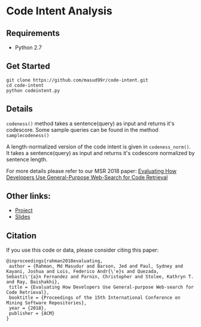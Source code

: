 # Code Intent Analysis

## Requirements
 -  Python 2.7
 
 ## Get Started
 
 ```
 git clone https://github.com/masud99r/code-intent.git
 cd code-intent
 python codeintent.py
 ```
 
 ## Details
 
 `codeness()` method takes a sentence(query) as input and returns it's codescore. 
 Some sample queries can be found in the method `samplecodeness()`
 
 
 A length-normalized version of the code intent is given in `codeness_norm()`. It takes a sentence(query) as input and returns it's codescore normalized by sentence length.

For more details please refer to our MSR 2018 paper: [Evaluating How Developers Use General-Purpose Web-Search
for Code Retrieval](http://mmasud.me/papers/msr2018-evaluate-code-search.pdf)

## Other links: 
 - [Project](http://mmasud.me/publication/msr2018-evaluate-code-search/)
 - [Slides](http://mmasud.me/papers/msr2018-evaluate-code-search-slides.pdf)
 
## Citation
If you use this code or data, please consider citing this paper:

```
@inproceedings{rahman2018evaluating,
 author = {Rahman, Md Masudur and Barson, Jed and Paul, Sydney and Kayani, Joshua and Lois, Federico Andr{\'e}s and Quezada, Sebasti\'{a}n Fernandez and Parnin, Christopher and Stolee, Kathryn T. and Ray, Baishakhi},
 title = {Evaluating How Developers Use General-purpose Web-search for Code Retrieval},
 booktitle = {Proceedings of the 15th International Conference on Mining Software Repositories},
 year = {2018},
 publisher = {ACM}
} 
```

